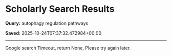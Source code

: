 # Scholarly Search Results

**Query:** autophagy regulation pathways

**Saved:** 2025-10-24T07:37:32.472984+00:00

---

Google search Timeout, return None, Please try again later.
